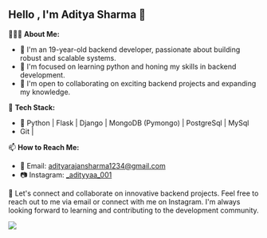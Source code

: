 ## Hello , I'm Aditya Sharma 👋

👨🏻‍💻 **About Me:**
- 🎉 I'm an 19-year-old backend developer, passionate about building robust and scalable systems.
- 🔭 I'm focused on learning python and honing my skills in backend development.
- 💼 I'm open to collaborating on exciting backend projects and expanding my knowledge.

🔧 **Tech Stack:**
- 🚀 Python | Flask | Django | MongoDB (Pymongo) | PostgreSql | MySql
-  Git |
  
📫 **How to Reach Me:**
- 📧 Email: [adityarajansharma1234@gmail.com](mailto:adityarajansharma1234@gmail.com)
- 📷 Instagram: [_adityyaa_001](https://www.instagram.com/_adityyaa_001)


🤝 Let's connect and collaborate on innovative backend projects. Feel free to reach out to me via email or connect with me on Instagram. I'm always looking forward to learning and contributing to the development community.

![](https://komarev.com/ghpvc/?username=adityaShar24)

